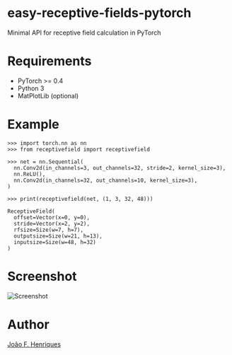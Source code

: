 # easy-receptive-fields-pytorch
Minimal API for receptive field calculation in PyTorch


# Requirements
- PyTorch >= 0.4
- Python 3
- MatPlotLib (optional)

# Example
```
>>> import torch.nn as nn
>>> from receptivefield import receptivefield

>>> net = nn.Sequential(
  nn.Conv2d(in_channels=3, out_channels=32, stride=2, kernel_size=3),
  nn.ReLU(),
  nn.Conv2d(in_channels=32, out_channels=10, kernel_size=3),
)

>>> print(receptivefield(net, (1, 3, 32, 48)))

ReceptiveField(
  offset=Vector(x=0, y=0),
  stride=Vector(x=2, y=2),
  rfsize=Size(w=7, h=7),
  outputsize=Size(w=21, h=13),
  inputsize=Size(w=48, h=32)
)
```

# Screenshot

![Screenshot](/screenshot.png?raw=true)

# Author

[João F. Henriques](http://www.robots.ox.ac.uk/~joao/)

